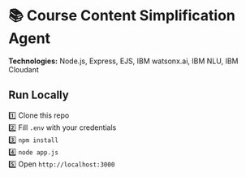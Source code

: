 # 📚 Course Content Simplification Agent

**Technologies:** Node.js, Express, EJS, IBM watsonx.ai, IBM NLU, IBM Cloudant

## Run Locally

1️⃣ Clone this repo  
2️⃣ Fill `.env` with your credentials  
3️⃣ `npm install`  
4️⃣ `node app.js`  
5️⃣ Open `http://localhost:3000`

